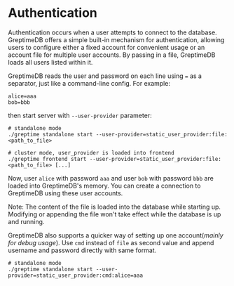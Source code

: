 # Authentication

Authentication occurs when a user attempts to connect to the database. GreptimeDB offers a simple built-in mechanism for authentication, allowing users to configure either a fixed account for convenient usage or an account file for multiple user accounts. By passing in a file, GreptimeDB loads all users listed within it.

GreptimeDB reads the user and password on each line using `=` as a separator, just like a command-line config. For example:

```
alice=aaa
bob=bbb
```

then start server with `--user-provider` parameter:

```shell
# standalone mode
./greptime standalone start --user-provider=static_user_provider:file:<path_to_file>

# cluster mode, user_provider is loaded into frontend
./greptime frontend start --user-provider=static_user_provider:file:<path_to_file> [...]
```

Now, user `alice` with password `aaa` and user `bob` with password `bbb` are loaded into GreptimeDB's memory. You can create a connection to GreptimeDB using these user accounts.

Note: The content of the file is loaded into the database while starting up. Modifying or appending the file won't take effect while the database is up and running.

GreptimeDB also supports a quicker way of setting up one account(_mainly for debug usage_). Use `cmd` instead of `file` as second value and append username and password directly with same format.

```shell
# standalone mode
./greptime standalone start --user-provider=static_user_provider:cmd:alice=aaa
```
